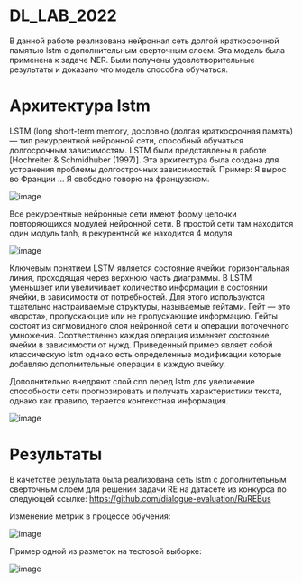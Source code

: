 # DL_LAB_2022

В данной работе реализована нейронная сеть долгой краткосрочной памятью lstm с дополнительным сверточным слоем. Эта модель была применена к задаче NER. Были получены удовлетворительные результаты и доказано что модель способна обучаться. 

# Архитектура lstm

LSTM (long short-term memory, дословно (долгая краткосрочная память) — тип рекуррентной нейронной сети, способный обучаться долгосрочным зависимостям. LSTM были представлены в работе [Hochreiter & Schmidhuber (1997)].
Эта архитектура была создана для устранения проблемы долгострочных зависимостей. Пример: Я вырос во Франции … Я свободно говорю на французском. 

![image](https://user-images.githubusercontent.com/58116790/213176579-c046d02a-ec90-43c4-92cb-97cf01843085.png)

Все рекуррентные нейронные сети имеют форму цепочки повторяющихся модулей нейронной сети. В простой сети там находится один модуль tanh, в рекурентной же находится 4 модуля. 

![image](https://user-images.githubusercontent.com/58116790/213177261-b51de897-92ee-4b21-a0d4-779176f53f7a.png)

Ключевым понятием LSTM является состояние ячейки: горизонтальная линия, проходящая через верхнюю часть диаграммы. В LSTM уменьшает или увеличивает количество информации в состоянии ячейки, в зависимости от потребностей. Для этого используются тщательно настраиваемые структуры, называемые гейтами.
Гейт — это «ворота», пропускающие или не пропускающие информацию. Гейты состоят из сигмовидного слоя нейронной сети и операции поточечного умножения.
Соотвественно каждая операция изменяет состояние ячейки в зависимости от нужд.
Приведенный пример являет собой классическую lstm однако есть определенные модификации которые добавляю дополнительные  операции в каждую ячейку. 

Дополнительно внедряют слой cnn перед lstm для увеличение способности сети прогнозировать и получать характеристики текста, однако как правило, теряется контекстная информация. 

![image](https://user-images.githubusercontent.com/58116790/213196632-ba3e64ca-c5ca-40c9-8b1f-cbc6fd11e2fc.png)


# Результаты 

В качетстве результата была реализована сеть lstm с дополнительным сверточным слоем для решении задачи RE на датасете из конкурса по следующей ссылке: https://github.com/dialogue-evaluation/RuREBus

Изменение метрик в процессе обучения:

![image](https://user-images.githubusercontent.com/58116790/213220823-a2a886c7-c476-41e2-b738-07a20242df67.png)

Пример одной из разметок на тестовой выборке: 

![image](https://user-images.githubusercontent.com/58116790/213193908-fdc3b4eb-cc6d-4d30-b0a9-5d1d2b7670f5.png)




